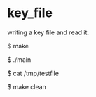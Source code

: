 key_file
========
writing a key file and read it.

$ make

$ ./main

$ cat /tmp/testfile

$ make clean
